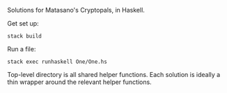 Solutions for Matasano's Cryptopals, in Haskell.


Get set up:

    stack build

Run a file:

    stack exec runhaskell One/One.hs

Top-level directory is all shared helper functions.  Each solution is ideally a
thin wrapper around the relevant helper functions.
